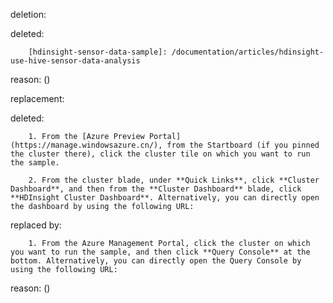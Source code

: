 deletion:

deleted:

		[hdinsight-sensor-data-sample]: /documentation/articles/hdinsight-use-hive-sensor-data-analysis

reason: ()

replacement:

deleted:

		1. From the [Azure Preview Portal](https://manage.windowsazure.cn/), from the Startboard (if you pinned the cluster there), click the cluster tile on which you want to run the sample.
		
		2. From the cluster blade, under **Quick Links**, click **Cluster Dashboard**, and then from the **Cluster Dashboard** blade, click **HDInsight Cluster Dashboard**. Alternatively, you can directly open the dashboard by using the following URL:

replaced by:

		1. From the Azure Management Portal, click the cluster on which you want to run the sample, and then click **Query Console** at the bottom. Alternatively, you can directly open the Query Console by using the following URL:

reason: ()

